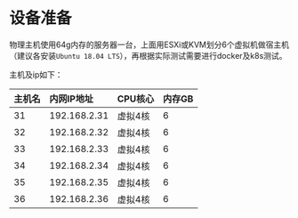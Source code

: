 # 设备准备

物理主机使用64g内存的服务器一台，上面用ESXi或KVM划分6个虚拟机做宿主机（建议各安装`Ubuntu 18.04 LTS`），再根据实际测试需要进行docker及k8s测试。

主机及ip如下：

| 主机名 | 内网IP地址 | CPU核心 | 内存GB |
| :--- | :--- | :--- | :--- |
| 31 | 192.168.2.31 | 虚拟4核 | 6 |
| 32 | 192.168.2.32 | 虚拟4核 | 6 |
| 33 | 192.168.2.33 | 虚拟4核 | 6 |
| 34 | 192.168.2.34 | 虚拟4核 | 6 |
| 35 | 192.168.2.35 | 虚拟4核 | 6 |
| 36 | 192.168.2.36 | 虚拟4核 | 6 |

